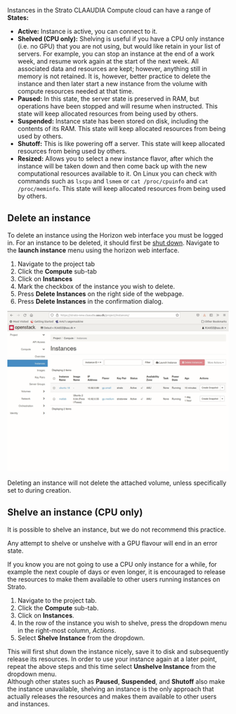Instances in the Strato CLAAUDIA Compute cloud can have a range of **States:**

- **Active:** Instance is active, you can connect to it.
- **Shelved (CPU only):** Shelving is useful if you have a CPU only instance (i.e. no GPU) that you are not using, but would like retain in your list of servers. For example, you can stop an instance at the end of a work week, and resume work again at the start of the next week. All associated data and resources are kept; however, anything still in memory is not retained. It is, however, better practice to delete the instance and then later start a new instance from the volume with compute resources needed at that time.
- **Paused:** In this state, the server state is preserved in RAM, but operations have been stopped and will resume when instructed. This state will keep allocated resources from being used by others.
- **Suspended:** Instance state has been stored on disk, including the contents of its RAM. This state will keep allocated resources from being used by others.
- **Shutoff:** This is like powering off a server. This state will keep allocated resources from being used by others.
- **Resized:** Allows you to select a new instance flavor, after which the instance will be taken down and then come back up with the new computational resources available to it. On Linux you can check with commands such as `lscpu` and `lsmem` or `cat /proc/cpuinfo` and `cat /proc/meminfo`. This state will keep allocated resources from being used by others.


## Delete an instance

To delete an instance using the Horizon web interface you must be logged in. For an instance to be deleted, it should first be [shut down](#shut-down-an-instance). Navigate to the **launch instance** menu using the horizon web interface.

1. Navigate to the project tab
2. Click the **Compute** sub-tab
3. Click on **Instances**
4. Mark the checkbox of the instance you wish to delete.
5. Press **Delete Instances** on the right side of the webpage.
6. Press **Delete Instances** in the confirmation dialog.

![delete_instance.gif](../../assets/img/openstack/delete_instance.gif)

Deleting an instance will not delete the attached volume, unless specifically set to during creation.

## Shelve an instance (CPU only)

It is possible to shelve an instance, but we do not recommend this practice. 

Any attempt to shelve or unshelve with a GPU flavour will end in an error state.

If you know you are not going to use a CPU only instance for a while, for example the next couple of days or even longer, it is encouraged to release the resources to make them available to other users running instances on Strato.

1. Navigate to the project tab.
2. Click the **Compute** sub-tab.
3. Click on **Instances**.
4. In the row of the instance you wish to shelve, press the dropdown menu in the right-most column, *Actions*.
5. Select **Shelve Instance** from the dropdown.

This will first shut down the instance nicely, save it to disk and subsequently release its resources. In order to use your instance again at a later point, repeat the above steps and this time select **Unshelve Instance** from the dropdown menu.  
Although other states such as **Paused**, **Suspended**, and **Shutoff** also make the instance unavailable, shelving an instance is the only approach that actually releases the resources and makes them available to other users and instances.